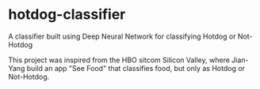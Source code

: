# hotdog-classifier
A classifier built using Deep Neural Network for classifying Hotdog or Not-Hotdog


This project was inspired from the HBO sitcom Silicon Valley, where Jian-Yang build an app "See Food" that classifies food, but only as Hotdog or Not-Hotdog.

